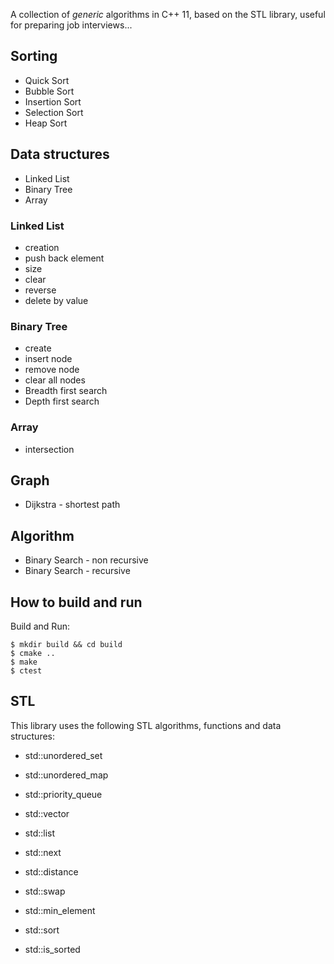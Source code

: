 A collection of *generic* algorithms in C++ 11, based on the STL library, useful for preparing job interviews...

## Sorting

* Quick Sort
* Bubble Sort
* Insertion Sort
* Selection Sort
* Heap Sort

## Data structures

* Linked List
* Binary Tree
* Array

### Linked List

* creation
* push back element
* size
* clear
* reverse
* delete by value

### Binary Tree 

 * create 
 * insert node
 * remove node
 * clear all nodes
 * Breadth first search 
 * Depth first search

### Array

 * intersection
 
## Graph

 * Dijkstra - shortest path

## Algorithm

 * Binary Search - non recursive 
 * Binary Search - recursive 

## How to build and run 

Build and Run:

    $ mkdir build && cd build
    $ cmake ..
    $ make
    $ ctest
    
## STL

This library uses the following STL algorithms, functions and data structures:

* std::unordered_set
* std::unordered_map
* std::priority_queue
* std::vector
* std::list

* std::next
* std::distance

* std::swap
* std::min_element
* std::sort
* std::is_sorted


